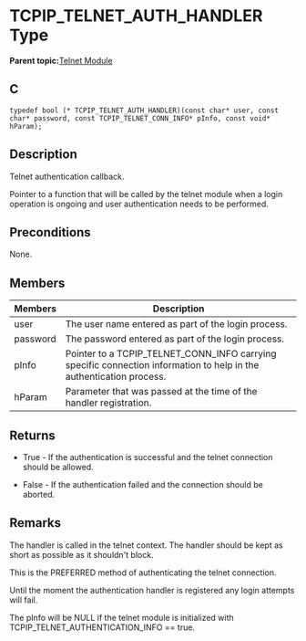 # TCPIP\_TELNET\_AUTH\_HANDLER Type

**Parent topic:**[Telnet Module](GUID-B0FCC6E9-74D8-443B-8F61-7317500EEFF3.md)

## C

```
typedef bool (* TCPIP_TELNET_AUTH_HANDLER)(const char* user, const char* password, const TCPIP_TELNET_CONN_INFO* pInfo, const void* hParam);
```

## Description

Telnet authentication callback.

Pointer to a function that will be called by the telnet module when a login operation is ongoing and user authentication needs to be performed.

## Preconditions

None.

## Members

|Members|Description|
|-------|-----------|
|user|The user name entered as part of the login process.|
|password|The password entered as part of the login process.|
|pInfo|Pointer to a TCPIP\_TELNET\_CONN\_INFO carrying specific connection information to help in the authentication process.|
|hParam|Parameter that was passed at the time of the handler registration.|

## Returns

-   True - If the authentication is successful and the telnet connection should be allowed.

-   False - If the authentication failed and the connection should be aborted.


## Remarks

The handler is called in the telnet context. The handler should be kept as short as possible as it shouldn't block.

This is the PREFERRED method of authenticating the telnet connection.

Until the moment the authentication handler is registered any login attempts will fail.

The pInfo will be NULL if the telnet module is initialized with TCPIP\_TELNET\_AUTHENTICATION\_INFO == true.

